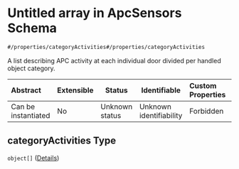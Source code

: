 # Untitled array in ApcSensors Schema

```txt
#/properties/categoryActivities#/properties/categoryActivities
```

A list describing APC activity at each individual door divided per handled object category.


| Abstract            | Extensible | Status         | Identifiable            | Custom Properties | Additional Properties | Access Restrictions | Defined In                                                                        |
| :------------------ | ---------- | -------------- | ----------------------- | :---------------- | --------------------- | ------------------- | --------------------------------------------------------------------------------- |
| Can be instantiated | No         | Unknown status | Unknown identifiability | Forbidden         | Allowed               | none                | [apc-sensors.json\*](../../schema/sensor/apc-sensors.json "open original schema") |

## categoryActivities Type

`object[]` ([Details](apc-sensors-properties-categoryactivities-items.md))
